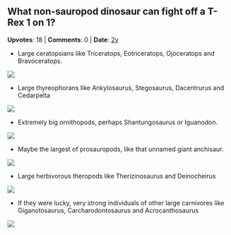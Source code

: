 ## What non-sauropod dinosaur can fight off a T-Rex 1 on 1?
    
**Upvotes**: 18 | **Comments**: 0 | **Date**: [2y](https://www.quora.com/What-non-sauropod-dinosaur-can-fight-off-a-T-Rex-1-on-1/answer/Gary-Meaney)

*   Large ceratopsians like Triceratops, Eotriceratops, Ojoceratops and Bravoceratops.

![](https://qph.fs.quoracdn.net/main-qimg-a0ce67540d7eac33a45601e81db14637-lq)

*   Large thyreophorans like Ankylosaurus, Stegosaurus, Dacentrurus and Cedarpelta

![](https://qph.fs.quoracdn.net/main-qimg-0836d78661369e5086d012217ff251a2-lq)

*   Extremely big ornithopods, perhaps Shantungosaurus or Iguanodon.

![](https://qph.fs.quoracdn.net/main-qimg-a94ff857310e4c5c301ceff6b9550d59-lq)

*   Maybe the largest of prosauropods, like that unnamed giant anchisaur.

![](https://qph.fs.quoracdn.net/main-qimg-bc996fca5405d5cecd4ea27184d87e77-lq)

*   Large herbivorous theropods like Therizinosaurus and Deinocheirus

![](https://qph.fs.quoracdn.net/main-qimg-38e5b68285e437c7de335b230229ee1d-lq)

*   If they were lucky, very strong individuals of other large carnivores like Giganotosaurus, Carcharodontosaurus and Acrocanthosaurus

![](https://qph.fs.quoracdn.net/main-qimg-7b54513477bee8f4e1f6e44bc7d105cf-lq)

